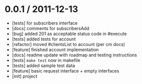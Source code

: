 
0.0.1 / 2011-12-13
==================

  * [tests] for subscribers interface
  * [docs] comments for subscribersAdd
  * [bug] added 201 as acceptable status code in #execute
  * [tests] added tests for account
  * [refactor] moved #clientsList to account (per cm docs)
  * [feature] finished account implementation
  * [docs] readme update with roadmap and testing instructions
  * [tests] `make test` now in makefile
  * [tests] added sample test data
  * [feature] basic request interface + empty interfaces
  * [init] project
